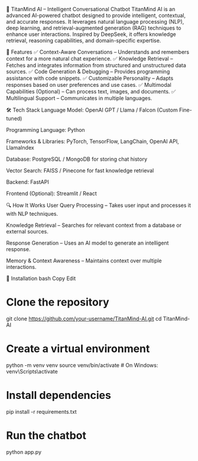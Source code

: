 🧠 TitanMind AI – Intelligent Conversational Chatbot
TitanMind AI is an advanced AI-powered chatbot designed to provide intelligent, contextual, and accurate responses. It leverages natural language processing (NLP), deep learning, and retrieval-augmented generation (RAG) techniques to enhance user interactions. Inspired by DeepSeek, it offers knowledge retrieval, reasoning capabilities, and domain-specific expertise.

🚀 Features
✅ Context-Aware Conversations – Understands and remembers context for a more natural chat experience.
✅ Knowledge Retrieval – Fetches and integrates information from structured and unstructured data sources.
✅ Code Generation & Debugging – Provides programming assistance with code snippets.
✅ Customizable Personality – Adapts responses based on user preferences and use cases.
✅ Multimodal Capabilities (Optional) – Can process text, images, and documents.
✅ Multilingual Support – Communicates in multiple languages.

🛠 Tech Stack
Language Model: OpenAI GPT / Llama / Falcon (Custom Fine-tuned)

Programming Language: Python

Frameworks & Libraries: PyTorch, TensorFlow, LangChain, OpenAI API, LlamaIndex

Database: PostgreSQL / MongoDB for storing chat history

Vector Search: FAISS / Pinecone for fast knowledge retrieval

Backend: FastAPI

Frontend (Optional): Streamlit / React

🔍 How It Works
User Query Processing – Takes user input and processes it with NLP techniques.

Knowledge Retrieval – Searches for relevant context from a database or external sources.

Response Generation – Uses an AI model to generate an intelligent response.

Memory & Context Awareness – Maintains context over multiple interactions.

📌 Installation
bash
Copy
Edit
# Clone the repository
git clone https://github.com/your-username/TitanMind-AI.git
cd TitanMind-AI

# Create a virtual environment
python -m venv venv
source venv/bin/activate  # On Windows: venv\Scripts\activate

# Install dependencies
pip install -r requirements.txt

# Run the chatbot
python app.py
